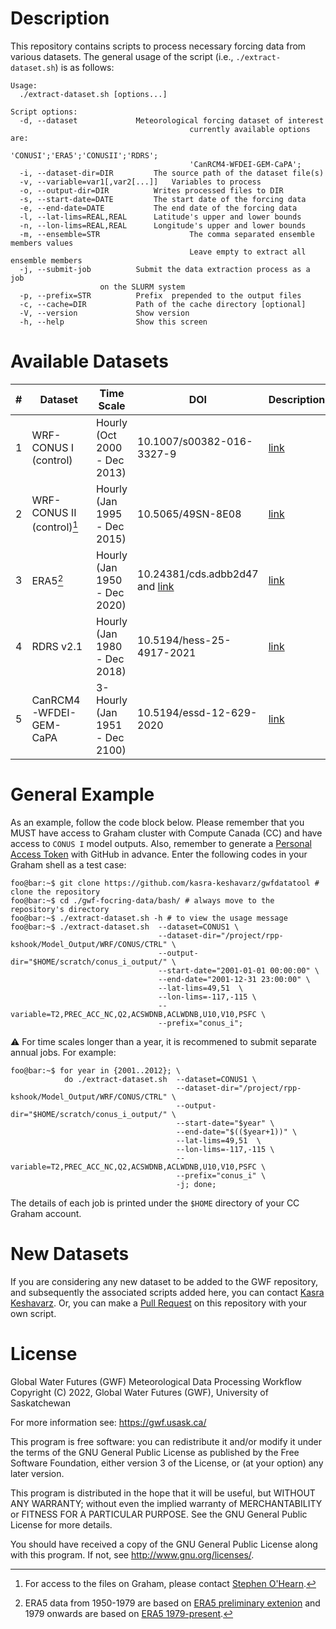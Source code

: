 # Description
This repository contains scripts to process necessary forcing data from various datasets. The general usage of the script (i.e., `./extract-dataset.sh`) is as follows:

```console
Usage:
  ./extract-dataset.sh [options...]

Script options:
  -d, --dataset				Meteorological forcing dataset of interest
                                        currently available options are:
                                        'CONUSI';'ERA5';'CONUSII';'RDRS';
                                        'CanRCM4-WFDEI-GEM-CaPA';
  -i, --dataset-dir=DIR			The source path of the dataset file(s)
  -v, --variable=var1[,var2[...]]	Variables to process
  -o, --output-dir=DIR			Writes processed files to DIR
  -s, --start-date=DATE			The start date of the forcing data
  -e, --end-date=DATE			The end date of the forcing data
  -l, --lat-lims=REAL,REAL		Latitude's upper and lower bounds
  -n, --lon-lims=REAL,REAL		Longitude's upper and lower bounds
  -m, --ensemble=STR                    The comma separated ensemble members values
                                        Leave empty to extract all ensemble members
  -j, --submit-job			Submit the data extraction process as a job
					on the SLURM system
  -p, --prefix=STR			Prefix  prepended to the output files
  -c, --cache=DIR			Path of the cache directory [optional]
  -V, --version				Show version
  -h, --help				Show this screen

```
# Available Datasets
|#|Dataset                   |Time Scale                      |DOI                      |Description          |
|-|--------------------------|--------------------------------|-------------------------|---------------------|
|1|WRF-CONUS I (control)     |Hourly (Oct 2000 - Dec 2013)    |10.1007/s00382-016-3327-9|[link](conus_i)      |
|2|WRF-CONUS II (control)[^1]|Hourly (Jan 1995 - Dec 2015)    |10.5065/49SN-8E08        |[link](conus_ii)     |
|3|ERA5[^2]                  |Hourly (Jan 1950 - Dec 2020)    |10.24381/cds.adbb2d47 and [link](https://cds.climate.copernicus.eu/cdsapp#!/dataset/reanalysis-era5-single-levels-preliminary-back-extension?tab=overview)|[link](era5)|
|4|RDRS v2.1                 |Hourly (Jan 1980 - Dec 2018)    |10.5194/hess-25-4917-2021|[link](rdrs)         |
|5|CanRCM4-WFDEI-GEM-CaPA    |3-Hourly (Jan 1951 - Dec 2100)  |10.5194/essd-12-629-2020 |[link](canrcm4_wfdei_gem_capa)|


[^1]: For access to the files on Graham, please contact [Stephen O'Hearn](mailto:sdo124@mail.usask.ca).
[^2]: ERA5 data from 1950-1979 are based on [ERA5 preliminary extenion](https://cds.climate.copernicus.eu/cdsapp#!/dataset/reanalysis-era5-single-levels-preliminary-back-extension?tab=overview) and 1979 onwards are based on [ERA5 1979-present](https://doi.org/10.24381/cds.adbb2d47). 

# General Example 
As an example, follow the code block below. Please remember that you MUST have access to Graham cluster with Compute Canada (CC) and have access to `CONUS I` model outputs. Also, remember to generate a [Personal Access Token](https://docs.github.com/en/authentication/keeping-your-account-and-data-secure/creating-a-personal-access-token) with GitHub in advance. Enter the following codes in your Graham shell as a test case:

```console
foo@bar:~$ git clone https://github.com/kasra-keshavarz/gwfdatatool # clone the repository
foo@bar:~$ cd ./gwf-focring-data/bash/ # always move to the repository's directory
foo@bar:~$ ./extract-dataset.sh -h # to view the usage message
foo@bar:~$ ./extract-dataset.sh  --dataset=CONUS1 \
                                 --dataset-dir="/project/rpp-kshook/Model_Output/WRF/CONUS/CTRL" \
                                 --output-dir="$HOME/scratch/conus_i_output/" \
                                 --start-date="2001-01-01 00:00:00" \
                                 --end-date="2001-12-31 23:00:00" \
                                 --lat-lims=49,51  \
                                 --lon-lims=-117,-115 \
                                 --variable=T2,PREC_ACC_NC,Q2,ACSWDNB,ACLWDNB,U10,V10,PSFC \
                                 --prefix="conus_i";
```

:warning: For time scales longer than a year, it is recommened to submit separate annual jobs. For example:

```console
foo@bar:~$ for year in {2001..2012}; \
            do ./extract-dataset.sh  --dataset=CONUS1 \
                                     --dataset-dir="/project/rpp-kshook/Model_Output/WRF/CONUS/CTRL" \
                                     --output-dir="$HOME/scratch/conus_i_output/" \
                                     --start-date="$year" \
                                     --end-date="$(($year+1))" \
                                     --lat-lims=49,51  \
                                     --lon-lims=-117,-115 \
                                     --variable=T2,PREC_ACC_NC,Q2,ACSWDNB,ACLWDNB,U10,V10,PSFC \
                                     --prefix="conus_i" \
                                     -j; done;
```
The details of each job is printed under the `$HOME` directory of your CC Graham account.

# New Datasets
If you are considering any new dataset to be added to the GWF repository, and subsequently the associated scripts added here, you can contact [Kasra Keshavarz](mailto:kasra.keshavarz@usask.ca). Or, you can make a [Pull Request](https://docs.github.com/en/pull-requests/collaborating-with-pull-requests/proposing-changes-to-your-work-with-pull-requests/creating-a-pull-request) on this repository with your own script.

# License
Global Water Futures (GWF) Meteorological Data Processing Workflow<br>
Copyright (C) 2022, Global Water Futures (GWF), University of Saskatchewan

For more information see: https://gwf.usask.ca/

This program is free software: you can redistribute it and/or modify
it under the terms of the GNU General Public License as published by
the Free Software Foundation, either version 3 of the License, or
(at your option) any later version.

This program is distributed in the hope that it will be useful,
but WITHOUT ANY WARRANTY; without even the implied warranty of
MERCHANTABILITY or FITNESS FOR A PARTICULAR PURPOSE.  See the
GNU General Public License for more details.

You should have received a copy of the GNU General Public License
along with this program.  If not, see <http://www.gnu.org/licenses/>.

